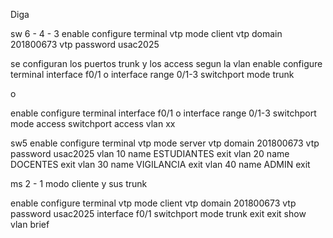 Diga

sw 6 - 4 - 3
enable
configure terminal
vtp mode client
vtp domain 201800673
vtp password usac2025

se configuran los puertos trunk y los access segun la vlan
enable
configure terminal
interface f0/1 o interface range 0/1-3
switchport mode trunk

o 

enable
configure terminal
interface f0/1 o interface range 0/1-3
switchport mode access
switchport access vlan xx

sw5
enable
configure terminal
vtp mode server
vtp domain 201800673
vtp password usac2025
vlan 10
 name ESTUDIANTES
exit
vlan 20
 name DOCENTES
exit
vlan 30
 name VIGILANCIA
exit
vlan 40
 name ADMIN
exit

ms 2 - 1
modo cliente y sus trunk





enable
configure terminal
vtp mode client
vtp domain 201800673
vtp password usac2025
interface f0/1
switchport mode trunk
exit
exit
show vlan brief
